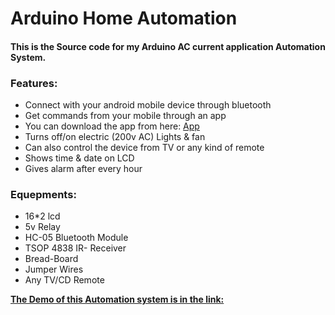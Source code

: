 # Arduino Home Automation
#### This is the  Source code for my Arduino AC current application Automation System.

### Features:
* Connect with your android mobile device through bluetooth
* Get commands from your mobile through an app
* You can download the app from here: [App](https://play.google.com/store/apps/details?id=com.keuwl.arduinobluetooth&hl=en)
* Turns off/on electric (200v AC) Lights & fan
* Can also control the device from TV or any kind of remote
* Shows time & date on LCD
* Gives alarm after every hour

### Equepments:
 * 16*2 lcd 
 * 5v Relay 
 * HC-05 Bluetooth Module 
 * TSOP 4838 IR- Receiver 
 * Bread-Board 
 * Jumper Wires 
 * Any TV/CD Remote

**[The Demo of this Automation system is in the link:](https://www.youtube.com/watch?v=28qZi6Q2psA)**
